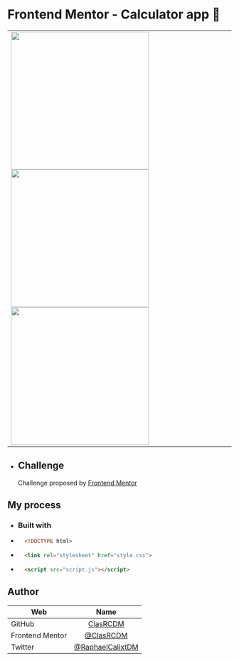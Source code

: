 # Frontend Mentor - Calculator app 👋

<table> <tr>
    <td>
        <img src="https://user-images.githubusercontent.com/68075842/137595527-3c657dac-dec8-4c46-bedb-42feb1e44ca9.png" height="310">
        <img src="https://user-images.githubusercontent.com/68075842/137595675-0e4cfd10-fa8d-4733-a46a-765cdbfea240.png" height="310">
        <img src="https://user-images.githubusercontent.com/68075842/137595677-23486847-2322-4640-9e65-8d35dc7b6fb7.png" height="310">
    </td>
</tr></table>

- ## Challenge

  Challenge proposed by [Frontend Mentor](https://www.frontendmentor.io)

## My process

- ### Built with

* ```html
    <!DOCTYPE html>
    ```
* ```html
    <link rel="stylesheet" href="style.css">
    ```
* ```html
    <script src="script.js"></script>
    ```
    
## Author

Web     | Name
------  | :------:
GitHub  | [ClasRCDM](https://github.com/clasrcdm)
Frontend Mentor | [@ClasRCDM](https://www.frontendmentor.io/profile/clasrcdm)
Twitter | [@RaphaelCalixtDM](https://twitter.com/RaphaelCalixtDM)
